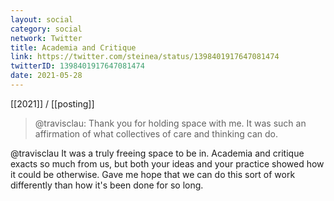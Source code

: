 ```yaml
---
layout: social
category: social
network: Twitter
title: Academia and Critique
link: https://twitter.com/steinea/status/1398401917647081474
twitterID: 1398401917647081474
date: 2021-05-28
---
```


[[2021]] / [[posting]]

> @travisclau: Thank you for holding space with me. It was such an affirmation of what collectives of care and thinking can do.

@travisclau It was a truly freeing space to be in. Academia and critique exacts so much from us, but both your ideas and your practice showed how it could be otherwise. Gave me hope that we can do this sort of work differently than how it's been done for so long.
